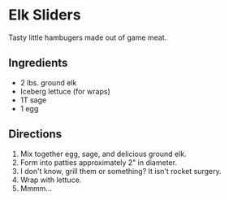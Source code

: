 # Elk Sliders

Tasty little hambugers made out of game meat.

## Ingredients

* 2 lbs. ground elk
* Iceberg lettuce (for wraps)
* 1T sage
* 1 egg

## Directions

1. Mix together egg, sage, and delicious ground elk.
2. Form into patties approximately 2" in diameter.
3. I don't know, grill them or something? It isn't rocket surgery.
4. Wrap with lettuce.
5. Mmmm...

